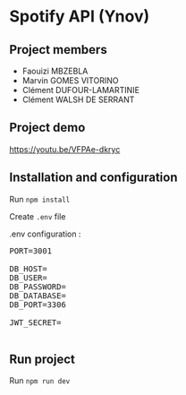 # Spotify API (Ynov)

## Project members

-   Faouizi MBZEBLA
-   Marvin GOMES VITORINO
-   Clément DUFOUR-LAMARTINIE
-   Clément WALSH DE SERRANT

## Project demo

https://youtu.be/VFPAe-dkryc

## Installation and configuration

Run `npm install`

Create `.env` file

.env configuration :

 <pre>
PORT=3001

DB_HOST=
DB_USER=
DB_PASSWORD=
DB_DATABASE=
DB_PORT=3306

JWT_SECRET=
 </pre>

## Run project

Run `npm run dev`
